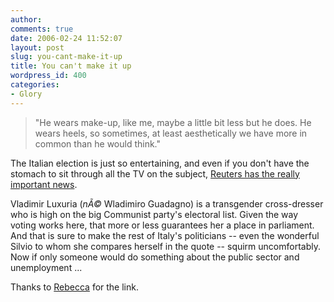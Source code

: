 ```yaml
---
author:
comments: true
date: 2006-02-24 11:52:07
layout: post
slug: you-cant-make-it-up
title: You can't make it up
wordpress_id: 400
categories:
- Glory
---
```


> "He wears make-up, like me, maybe a little bit less but he does. He wears heels, so sometimes, at least aesthetically we have more in common than he would think."

The Italian election is just so entertaining, and even if you don't have the stomach to sit through all the TV on the subject, [Reuters has the really important news](http://www.msnbc.msn.com/id/11516762/).

Vladimir Luxuria (_nÃ©_ Wladimiro Guadagno) is a transgender cross-dresser who is high on the big Communist party's electoral list. Given the way voting works here, that more or less guarantees her a place in parliament. And that is sure to make the rest of Italy's politicians -- even the wonderful Silvio to whom she compares herself in the quote -- squirm uncomfortably. Now if only someone would do something about the public sector and unemployment ...

Thanks to [Rebecca](http://www.rebeccablood.net/) for the link.

